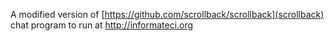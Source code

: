 A modified version of [https://github.com/scrollback/scrollback](scrollback)
chat program to run at http://informateci.org
